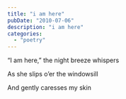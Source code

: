 ```yaml
---
title: "i am here"
pubDate: "2010-07-06"
description: "i am here"
categories:
  - "poetry"
---
```


“I am here,” the night breeze whispers

As she slips o’er the windowsill

And gently caresses my skin
